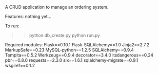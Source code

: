 A CRUD application to manage an ordering system. 

Features:
nothing yet...

To run:
>> python db_create.py
>> python run.py



Required modules:
Flask==0.10.1
Flask-SQLAlchemy==1.0
Jinja2==2.7.2
MarkupSafe==0.23
MySQL-python==1.2.5
SQLAlchemy==0.9.4
Tempita==0.5.2
Werkzeug==0.9.4
decorator==3.4.0
itsdangerous==0.24
pbr==0.8.0
requests==2.3.0
six==1.6.1
sqlalchemy-migrate==0.9.1
wsgiref==0.1.2


